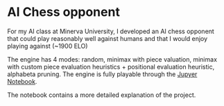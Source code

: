 # AI Chess opponent
For my AI class at Minerva University, I developed an AI chess opponent that could play reasonably well against humans and that I would enjoy playing against (~1900 ELO)

The engine has 4 modes: random, minimax with piece valuation, minimax with custom piece evaluation heuristics + positional evaluation heuristic, alphabeta pruning. The engine is fully playable through the [Jupyer Notebook](https://github.com/RisticDjordje/ai-chess-engine/blob/main/ai_chess_engine.ipynb).

The notebook contains a more detailed explanation of the project.
